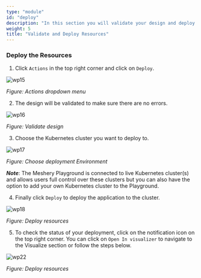 ```yaml
---
type: "module"
id: "deploy"
description: "In this section you will validate your design and deploy the resources to a Kubernetes cluster"
weight: 5
title: "Validate and Deploy Resources"
---
```


### Deploy the Resources

1. Click `Actions` in the top right corner and click on `Deploy`.

![wp15](wp15.png)

_Figure: Actions dropdown menu_

2. The design will be validated to make sure there are no errors.

![wp16](wp16.png)

_Figure: Validate design_

3. Choose the Kubernetes cluster you want to deploy to.

![wp17](wp17.png)

_Figure: Choose deployment Environment_

**_Note_**: The Meshery Playground is connected to live Kubernetes cluster(s) and allows users full control over these clusters but you can also have the option to add your own Kubernetes cluster to the Playground.

4. Finally click `Deploy` to deploy the application to the cluster.

![wp18](wp18.png)

_Figure: Deploy resources_

5. To check the status of your deployment, click on the notification icon on the top right corner. You can click on `Open In visualizer` to navigate to the Visualize section or follow the steps below.

![wp22](wp22.png)

_Figure: Deploy resources_

